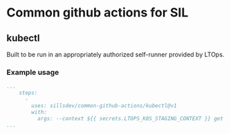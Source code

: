# Common github actions for SIL

## kubectl

Built to be run in an appropriately authorized self-runner provided by LTOps.

### Example usage

```yaml
...
    steps:
      -
        uses: sillsdev/common-github-actions/kubectl@v1
        with:
          args: --context ${{ secrets.LTOPS_K8S_STAGING_CONTEXT }} get pods
...
```
